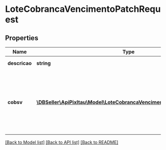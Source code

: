 # LoteCobrancaVencimentoPatchRequest

## Properties
Name | Type | Description | Notes
------------ | ------------- | ------------- | -------------
**descricao** | **string** | Descrição do lote | [optional] 
**cobsv** | [**\DBSeller\ApiPixItau\Model\LoteCobrancaVencimentoPatchRequestCobsv[]**](LoteCobrancaVencimentoPatchRequestCobsv.md) | Dados enviados para criação ou alteração da cobrança com vencimento via API Pix | [optional] 

[[Back to Model list]](../../README.md#documentation-for-models) [[Back to API list]](../../README.md#documentation-for-api-endpoints) [[Back to README]](../../README.md)

